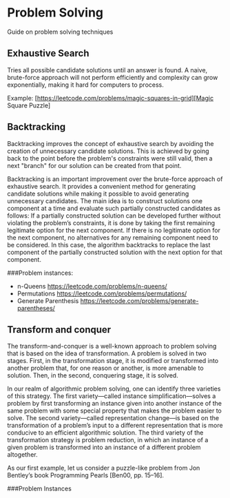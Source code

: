 # Problem  Solving
Guide on problem solving techniques

## Exhaustive Search

Tries all possible candidate solutions until an answer is found. A naive, brute-force approach will not perform efficiently and complexity
can grow exponentially, making it hard for computers to process.


Example: [https://leetcode.com/problems/magic-squares-in-grid][Magic Square Puzzle]

[Magic Square Puzzle]: https://leetcode.com/problems/magic-squares-in-grid

## Backtracking
Backtracking improves the concept of exhaustive search by avoiding the creation of unnecessary candidate solutions. This 
is achieved by going back to the point before the problem's constraints were still valid, then a next "branch" for our solution
can be created from that point.

Backtracking is an important improvement over the brute-force approach of exhaustive search. It provides a convenient method for generating candidate solutions while making it possible to avoid generating unnecessary candidates. The main idea is to construct solutions one component at a time and evaluate such partially constructed candidates as follows: If a partially constructed solution can be developed further without violating the problem’s constraints, it is done by taking the first remaining legitimate option for the next component. If there is no legitimate option for the next component, no alternatives for any remaining component need to be considered. In this case, the algorithm backtracks to replace the last component of the partially constructed solution with the next option for that component.

###Problem instances:

- n-Queens https://leetcode.com/problems/n-queens/
- Permutations https://leetcode.com/problems/permutations/
- Generate Parenthesis https://leetcode.com/problems/generate-parentheses/

## Transform and conquer

The transform-and-conquer is a well-known approach to problem solving that is based on the idea of transformation. 
A problem is solved in two stages. First, in the transformation stage, it is modified or transformed into another problem that, 
for one reason or another, is more amenable to solution. Then, in the second, conquering stage, it is solved. 

In our realm of algorithmic problem solving, one can identify three varieties of this strategy. The first variety—called 
instance simplification—solves a problem by first transforming an instance given into another instance of the same 
problem with some special property that makes the problem easier to solve. The second variety—called representation 
change—is based on the transformation of a problem’s input to a different representation that is more conducive to an 
efficient algorithmic solution. The third variety of the transformation strategy is problem reduction, in which an 
instance of a given problem is transformed into an instance of a different problem altogether.

As our first example, let us consider a puzzle-like problem from Jon Bentley’s book Programming Pearls [Ben00, pp. 15–16].

###Problem Instances